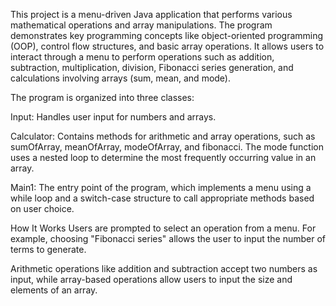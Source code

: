This project is a menu-driven Java application that performs various mathematical operations and array manipulations. The program demonstrates key programming concepts like object-oriented programming (OOP), control flow structures, and basic array operations. It allows users to interact through a menu to perform operations such as addition, subtraction, multiplication, division, Fibonacci series generation, and calculations involving arrays (sum, mean, and mode).


The program is organized into three classes:

Input: Handles user input for numbers and arrays.

Calculator: Contains methods for arithmetic and array operations, such as sumOfArray, meanOfArray, modeOfArray, and fibonacci. The mode function uses a nested loop to determine the most frequently occurring value in an array.

Main1: The entry point of the program, which implements a menu using a while loop and a switch-case structure to call appropriate methods based on user choice.


How It Works
Users are prompted to select an operation from a menu. For example, choosing "Fibonacci series" allows the user to input the number of terms to generate.

Arithmetic operations like addition and subtraction accept two numbers as input, while array-based operations allow users to input the size and elements of an array.
